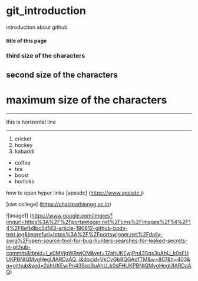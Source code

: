 # git_introduction
introduction about github
#### title of this page
### third size of the characters
## second size of the characters
# maximum size of the characters

***
this is horizontal line
***
1. cricket
2. hockey
3. kabaddi

- coffee
- tea
- boost
- horlicks

how to open hyper links [apssdc] (https://www.apssdc.i)

 [ciet college] (https://chalapathiengg.ac.in)

 ![image1] (https://www.google.com/imgres?imgurl=https%3A%2F%2Fportswigger.net%2Fcms%2Fimages%2F54%2F14%2F6efb9bc5d143-article-190612-github-body-text.jpg&imgrefurl=https%3A%2F%2Fportswigger.net%2Fdaily-swig%2Fopen-source-tool-for-bug-hunters-searches-for-leaked-secrets-in-github-commits&tbnid=l_e0MVjgWRwjOM&vet=12ahUKEwjPn43Sqs3uAhU_k0sFHUKPBNIQMygHegUIARDaAQ..i&docid=VkCvGb8QGAdfTM&w=807&h=403&q=github&ved=2ahUKEwjPn43Sqs3uAhU_k0sFHUKPBNIQMygHegUIARDaAQ)

